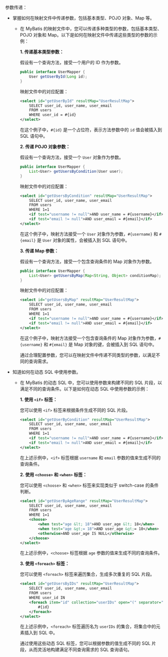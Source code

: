 参数传递：

- 掌握如何在映射文件中传递参数，包括基本类型、POJO 对象、Map 等。

  - 在 MyBatis 的映射文件中，您可以传递多种类型的参数，包括基本类型、POJO 对象和 Map。以下是如何在映射文件中传递这些类型的参数的示例：

    **1. 传递基本类型参数：**

    假设有一个查询方法，接受一个用户的 ID 作为参数。

    ```java
    public interface UserMapper {
        User getUserById(Long id);
    }
    ```

    映射文件中的对应配置：

    ```xml
    <select id="getUserById" resultMap="UserResultMap">
        SELECT user_id, user_name, user_email
        FROM users
        WHERE user_id = #{id}
    </select>
    ```

    在这个例子中，`#{id}` 是一个占位符，表示方法参数中的 `id` 值会被插入到 SQL 语句中。

    **2. 传递 POJO 对象参数：**

    假设有一个查询方法，接受一个 `User` 对象作为参数。

    ```java
    public interface UserMapper {
        List<User> getUsersByCondition(User user);
    }
    ```

    映射文件中的对应配置：

    ```xml
    <select id="getUsersByCondition" resultMap="UserResultMap">
        SELECT user_id, user_name, user_email
        FROM users
        WHERE 1=1
        <if test="username != null">AND user_name = #{username}</if>
        <if test="email != null">AND user_email = #{email}</if>
    </select>
    ```

    在这个例子中，映射方法接受一个 `User` 对象作为参数，`#{username}` 和 `#{email}` 是 `User` 对象的属性，会被插入到 SQL 语句中。

    **3. 传递 Map 参数：**

    假设有一个查询方法，接受一个包含查询条件的 Map 对象作为参数。

    ```java
    public interface UserMapper {
        List<User> getUsersByMap(Map<String, Object> conditionMap);
    }
    ```

    映射文件中的对应配置：

    ```xml
    <select id="getUsersByMap" resultMap="UserResultMap">
        SELECT user_id, user_name, user_email
        FROM users
        WHERE 1=1
        <if test="username != null">AND user_name = #{username}</if>
        <if test="email != null">AND user_email = #{email}</if>
    </select>
    ```

    在这个例子中，映射方法接受一个包含查询条件的 Map 对象作为参数，`#{username}` 和 `#{email}` 是 Map 对象的键，会被插入到 SQL 语句中。

    通过合理配置参数，您可以在映射文件中传递不同类型的参数，以满足不同的查询需求。

- 知道如何在动态 SQL 中使用参数。

  - 在 MyBatis 的动态 SQL 中，您可以使用参数来构建不同的 SQL 片段，以满足不同的查询条件。以下是如何在动态 SQL 中使用参数的示例：

    **1. 使用 `<if>` 标签：**

    您可以使用 `<if>` 标签来根据条件生成不同的 SQL 片段。

    ```xml
    <select id="getUserByCondition" resultMap="UserResultMap">
        SELECT user_id, user_name, user_email
        FROM users
        WHERE 1=1
        <if test="username != null">AND user_name = #{username}</if>
        <if test="email != null">AND user_email = #{email}</if>
    </select>
    ```

    在上述示例中，`<if>` 标签根据 `username` 和 `email` 参数的值来生成不同的查询条件。

    **2. 使用 `<choose>` 和 `<when>` 标签：**

    您可以使用 `<choose>` 和 `<when>` 标签来实现类似于 switch-case 的条件判断。

    ```xml
    <select id="getUserByAgeRange" resultMap="UserResultMap">
        SELECT user_id, user_name, user_email
        FROM users
        WHERE 1=1
        <choose>
            <when test="age &lt; 18">AND user_age &lt; 18</when>
            <when test="age &gt;= 18">AND user_age &gt;= 18</when>
            <otherwise>AND user_age IS NULL</otherwise>
        </choose>
    </select>
    ```

    在上述示例中，`<choose>` 标签根据 `age` 参数的值来生成不同的查询条件。

    **3. 使用 `<foreach>` 标签：**

    您可以使用 `<foreach>` 标签来遍历集合，生成多次重复的 SQL 片段。

    ```xml
    <select id="getUsersByIDs" resultMap="UserResultMap">
        SELECT user_id, user_name, user_email
        FROM users
        WHERE user_id IN
        <foreach item="id" collection="userIDs" open="(" separator="," close=")">
            #{id}
        </foreach>
    </select>
    ```

    在上述示例中，`<foreach>` 标签遍历名为 `userIDs` 的集合，将集合中的元素插入到 SQL 中。

    通过使用这些动态 SQL 标签，您可以根据参数的值生成不同的 SQL 片段，从而灵活地构建满足不同查询需求的 SQL 查询语句。